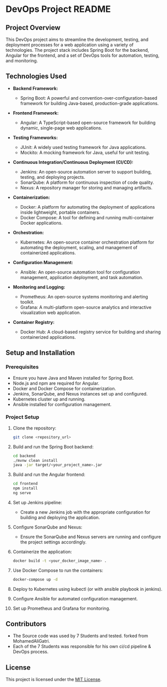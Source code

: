 # DevOps Project README

## Project Overview
This DevOps project aims to streamline the development, testing, and deployment processes for a web application using a variety of technologies. The project stack includes Spring Boot for the backend, Angular for the frontend, and a set of DevOps tools for automation, testing, and monitoring.

## Technologies Used
- **Backend Framework:**
  - Spring Boot: A powerful and convention-over-configuration-based framework for building Java-based, production-grade applications.

- **Frontend Framework:**
  - Angular: A TypeScript-based open-source framework for building dynamic, single-page web applications.

- **Testing Frameworks:**
  - JUnit: A widely used testing framework for Java applications.
  - Mockito: A mocking framework for Java, useful for unit testing.

- **Continuous Integration/Continuous Deployment (CI/CD):**
  - Jenkins: An open-source automation server to support building, testing, and deploying projects.
  - SonarQube: A platform for continuous inspection of code quality.
  - Nexus: A repository manager for storing and managing artifacts.

- **Containerization:**
  - Docker: A platform for automating the deployment of applications inside lightweight, portable containers.
  - Docker Compose: A tool for defining and running multi-container Docker applications.

- **Orchestration:**
  - Kubernetes: An open-source container orchestration platform for automating the deployment, scaling, and management of containerized applications.

- **Configuration Management:**
  - Ansible: An open-source automation tool for configuration management, application deployment, and task automation.

- **Monitoring and Logging:**
  - Prometheus: An open-source systems monitoring and alerting toolkit.
  - Grafana: A multi-platform open-source analytics and interactive visualization web application.

- **Container Registry:**
  - Docker Hub: A cloud-based registry service for building and sharing containerized applications.

## Setup and Installation

### Prerequisites
- Ensure you have Java and Maven installed for Spring Boot.
- Node.js and npm are required for Angular.
- Docker and Docker Compose for containerization.
- Jenkins, SonarQube, and Nexus instances set up and configured.
- Kubernetes cluster up and running.
- Ansible installed for configuration management.

### Project Setup
1. Clone the repository:
    ```bash
    git clone <repository_url>
    ```

2. Build and run the Spring Boot backend:
    ```bash
    cd backend
    ./mvnw clean install
    java -jar target/<your_project_name>.jar
    ```

3. Build and run the Angular frontend:
    ```bash
    cd frontend
    npm install
    ng serve
    ```

4. Set up Jenkins pipeline:
    - Create a new Jenkins job with the appropriate configuration for building and deploying the application.

5. Configure SonarQube and Nexus:
    - Ensure the SonarQube and Nexus servers are running and configure the project settings accordingly.

6. Containerize the application:
    ```bash
    docker build -t <your_docker_image_name> .
    ```

7. Use Docker Compose to run the containers:
    ```bash
    docker-compose up -d
    ```

8. Deploy to Kubernetes using kubectl (or with ansible playbook in jenkins).

9. Configure Ansible for automated configuration management.

10. Set up Prometheus and Grafana for monitoring.

## Contributors
- The Source code was used by 7 Students and tested. forked from MohamedAliGatri.
- Each of the 7 Students was responsible for his own ci/cd pipeline & DevOps process.

## License
This project is licensed under the [MIT License](LICENSE).

